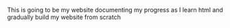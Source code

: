 This is going to be my website documenting my progress as I learn html and gradually build my website from scratch
